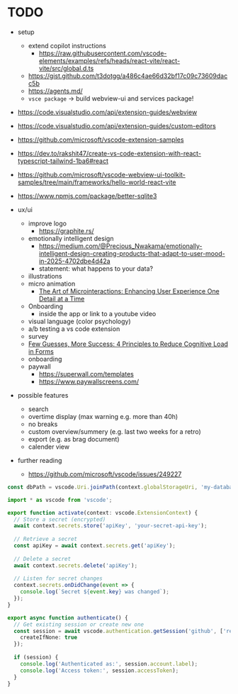 # TODO

- setup
  - extend copilot instructions
    - <https://raw.githubusercontent.com/vscode-elements/examples/refs/heads/react-vite/react-vite/src/global.d.ts>
  - <https://gist.github.com/t3dotgg/a486c4ae66d32bf17c09c73609dacc5b>
  - <https://agents.md/>
  - `vsce package` -> build webview-ui and services package!

- <https://code.visualstudio.com/api/extension-guides/webview>
- <https://code.visualstudio.com/api/extension-guides/custom-editors>
- <https://github.com/microsoft/vscode-extension-samples>
- <https://dev.to/rakshit47/create-vs-code-extension-with-react-typescript-tailwind-1ba6#react>
- <https://github.com/microsoft/vscode-webview-ui-toolkit-samples/tree/main/frameworks/hello-world-react-vite>
- <https://www.npmjs.com/package/better-sqlite3>
- ux/ui
  - improve logo
    - <https://graphite.rs/>
  - emotionally intelligent design
    - <https://medium.com/@Precious_Nwakama/emotionally-intelligent-design-creating-products-that-adapt-to-user-mood-in-2025-4702dbe4d42a>
    - statement: what happens to your data?
  - illustrations
  - micro animation
    - [The Art of Microinteractions: Enhancing User Experience One Detail at a Time](https://artversion.com/blog/the-art-of-microinteractions-enhancing-user-experience-one-detail-at-a-time/)
  - Onboarding
    - inside the app or link to a youtube video
  - visual language (color psychology)
  - a/b testing a vs code extension
  - survey
  - [Few Guesses, More Success: 4 Principles to Reduce Cognitive Load in Forms](https://www.nngroup.com/articles/4-principles-reduce-cognitive-load/)
  - onboarding
  - paywall
    - <https://superwall.com/templates>
    - <https://www.paywallscreens.com/>

- possible features
  - search
  - overtime display (max warning e.g. more than 40h)
  - no breaks
  - custom overview/summery (e.g. last two weeks for a retro)
  - export (e.g. as brag document)
  - calender view
- further reading
  - <https://github.com/microsoft/vscode/issues/249227>

```ts
const dbPath = vscode.Uri.joinPath(context.globalStorageUri, 'my-database.sqlite');
```

```ts
import * as vscode from 'vscode';

export function activate(context: vscode.ExtensionContext) {
  // Store a secret (encrypted)
  await context.secrets.store('apiKey', 'your-secret-api-key');
  
  // Retrieve a secret
  const apiKey = await context.secrets.get('apiKey');
  
  // Delete a secret
  await context.secrets.delete('apiKey');
  
  // Listen for secret changes
  context.secrets.onDidChange(event => {
    console.log(`Secret ${event.key} was changed`);
  });
}
```

```ts
export async function authenticate() {
  // Get existing session or create new one
  const session = await vscode.authentication.getSession('github', ['repo'], {
    createIfNone: true
  });
  
  if (session) {
    console.log('Authenticated as:', session.account.label);
    console.log('Access token:', session.accessToken);
  }
}
```
